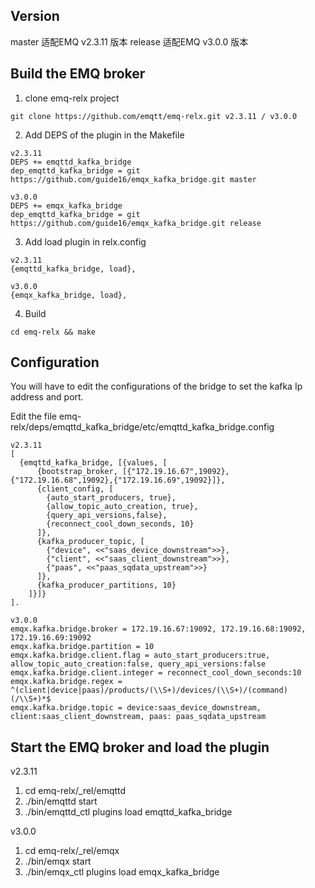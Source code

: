 Version
-------------

master 适配EMQ v2.3.11 版本
release 适配EMQ v3.0.0 版本

Build the EMQ broker
-------------
1. clone emq-relx project
```	
git clone https://github.com/emqtt/emq-relx.git v2.3.11 / v3.0.0
```

2. Add DEPS of the plugin in the Makefile
```
v2.3.11 
DEPS += emqttd_kafka_bridge
dep_emqttd_kafka_bridge = git https://github.com/guide16/emqx_kafka_bridge.git master

v3.0.0
DEPS += emqx_kafka_bridge
dep_emqttd_kafka_bridge = git https://github.com/guide16/emqx_kafka_bridge.git release
```

3. Add load plugin in relx.config

```
v2.3.11 
{emqttd_kafka_bridge, load},

v3.0.0
{emqx_kafka_bridge, load},

```

4. Build
```
cd emq-relx && make
```  
Configuration
----------------------
You will have to edit the configurations of the bridge to set the kafka Ip address and port.

Edit the file emq-relx/deps/emqttd_kafka_bridge/etc/emqttd_kafka_bridge.config
```
v2.3.11 
[
  {emqttd_kafka_bridge, [{values, [
      {bootstrap_broker, [{"172.19.16.67",19092},{"172.19.16.68",19092},{"172.19.16.69",19092}]},
      {client_config, [
        {auto_start_producers, true},
        {allow_topic_auto_creation, true},
        {query_api_versions,false},
        {reconnect_cool_down_seconds, 10}
      ]},
      {kafka_producer_topic, [
        {"device", <<"saas_device_downstream">>},
        {"client", <<"saas_client_downstream">>},
        {"paas", <<"paas_sqdata_upstream">>}
      ]},
      {kafka_producer_partitions, 10}
    ]}]}
].

v3.0.0 
emqx.kafka.bridge.broker = 172.19.16.67:19092, 172.19.16.68:19092, 172.19.16.69:19092
emqx.kafka.bridge.partition = 10
emqx.kafka.bridge.client.flag = auto_start_producers:true, allow_topic_auto_creation:false, query_api_versions:false
emqx.kafka.bridge.client.integer = reconnect_cool_down_seconds:10
emqx.kafka.bridge.regex = ^(client|device|paas)/products/(\\S+)/devices/(\\S+)/(command)(/\\S+)*$
emqx.kafka.bridge.topic = device:saas_device_downstream, client:saas_client_downstream, paas: paas_sqdata_upstream

```

Start the EMQ broker and load the plugin 
-----------------
v2.3.11 
1) cd emq-relx/_rel/emqttd
2) ./bin/emqttd start
3) ./bin/emqttd_ctl plugins load emqttd_kafka_bridge

v3.0.0 
1) cd emq-relx/_rel/emqx
2) ./bin/emqx start
3) ./bin/emqx_ctl plugins load emqx_kafka_bridge
